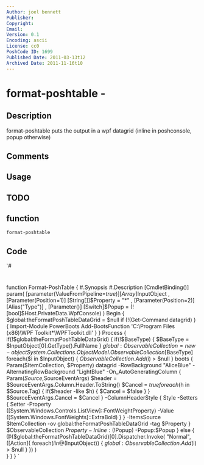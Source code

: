 ```yaml
---
Author: joel bennett
Publisher: 
Copyright: 
Email: 
Version: 0.1
Encoding: ascii
License: cc0
PoshCode ID: 1699
Published Date: 2011-03-13t12
Archived Date: 2011-11-16t10
---
```


# format-poshtable - 

## Description

format-poshtable puts the output in a wpf datagrid (inline in poshconsole, popup otherwise)

## Comments



## Usage



## TODO



## function

`format-poshtable`

## Code

`#
 #
 function Format-PoshTable {
 #.Synopsis
 #.Description 
 	[CmdletBinding()]
 	param(
       [parameter(ValueFromPipeline=$true)]
       [Array]$InputObject
    ,
       [Parameter(Position=1)]
       [String[]]$Property = "*"
    ,
       [Parameter(Position=2)][Alias("Type")]
    ,
       [Parameter()]
       [Switch]$Popup = (![bool]$Host.PrivateData.WpfConsole)
 	)
 	Begin
 	{
       $global:theFormatPoshTableDataGrid = $null
 		if (!(Get-Command datagrid) )
 		{
 			Import-Module PowerBoots
          Add-BootsFunction 'C:\Program Files (x86)\WPF Toolkit\*\WPFToolkit.dll'
 		}
 	}
 	Process
 	{
 		if(!$global:theFormatPoshTableDataGrid) {
          if(!$BaseType) { $BaseType = $InputObject[0].GetType().FullName }
 			$global:ObservableCollection = new-object System.Collections.ObjectModel.ObservableCollection[$BaseType]
          foreach($i in $InputObject) { $ObservableCollection.Add($i) > $null }
          boots {
             Param($ItemCollection, $Property)
 				datagrid -RowBackground "AliceBlue" -AlternatingRowBackground "LightBlue" -On_AutoGeneratingColumn {
                Param($Source,$SourceEventArgs) 
                $header = $SourceEventArgs.Column.Header.ToString()
                $Cancel = $true
                foreach($h in $Source.Tag) {  if($header -like $h) {  $Cancel = $false } }
                $SourceEventArgs.Cancel = $Cancel
             }  -ColumnHeaderStyle {
 					Style -Setters {
 						Setter -Property ([System.Windows.Controls.ListView]::FontWeightProperty) -Value ([System.Windows.FontWeights]::ExtraBold)
 					}
 				} -ItemsSource $ItemCollection -ov global:theFormatPoshTableDataGrid -tag $Property
          } $ObservableCollection $Property -Inline:(!$Popup) -Popup:$Popup
 		} else {
          @($global:theFormatPoshTableDataGrid)[0].Dispatcher.Invoke( "Normal", ([Action]{  foreach($i in @($InputObject)) { $global:ObservableCollection.Add($i) > $null } }) )  
 		}
 	}
 }
`

